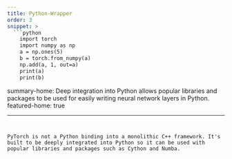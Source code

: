 ```yaml
---
title: Python-Wrapper
order: 3
snippet: >
  ```python
    import torch
    import numpy as np
    a = np.ones(5)
    b = torch.from_numpy(a)
    np.add(a, 1, out=a)
    print(a)
    print(b)
  ```

summary-home: Deep integration into Python allows popular libraries and packages to be used for easily writing neural network layers in Python.
featured-home: true

---
```


PyTorch is not a Python binding into a monolithic C++ framework. It's built to be deeply integrated into Python so it can be used with popular libraries and packages such as Cython and Numba.